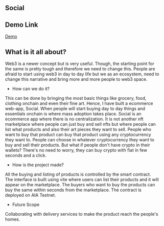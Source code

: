 ﻿## Social

## Demo Link
[Demo](https://www.loom.com/share/4c4759cd8bd044168ca2a441509d5a74)


## What is it all about?
Web3 is a newer concept but is very useful. Though, the starting point for the same is pretty tough and therefore we need to change this. People are afraid to start using web3 in day to day life but we as an ecosystem, need to change this narrative and bring more and more people to web3 space. 

- How can we do it?

This can be done by bringing the most basic things like grocery, food, clothing onchain and even their fine art. Hence, I have built a ecommerce web-app, Social. When people will start buying day to day things and essentials onchain is where mass adoption takes place. Social is an ecommerce app where there is no centralization. It is not another nft marketplace where people can just buy and sell nfts but where people can list what products and also their art pieces they want to sell. People who want to buy that product can buy that product using any cryptocurrency they want to. People can choose in whatever cryptocurrency they want to buy and sell their products. But what if people don't have crypto in their wallets? There's no need to worry, they can buy crypto with fiat in few seconds and a click. 

- How is the project made?

All the buying and listing of products is controlled by the smart contract. The interface is built using vite where users can list their products and it will appear on the marketplace. The buyers who want to buy the products can buy the same within seconds from the marketplace. The contract is deployed on AIA Testnet.

- Future Scope

Collaborating with delivery services to make the product reach the people's homes.



